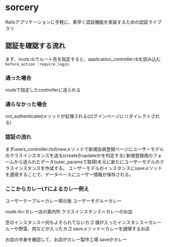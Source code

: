 # sorcery
Railsアプリケーションに手軽に、素早く認証機能を実装するための認証ライブラリ
## 認証を確認する流れ
まず、route.rbでルート先を指定すると、application_controller.rbを読み込む<br>
`before_action :require_login`
### 通った場合
routeで指定したcontrollerに送られる
### 通らなかった場合
not_authenticatedメソッドが処理される(ログインページにリダイレクトされる)
### 認証の流れ
まずusers_controller.rbのnewメソッドで新規会員登録ページにユーザーモデルのクラスインスタンスを送る(createかupdateかを判定する)
新規登録用のフォームから送られたデータ(user_paramsで取得)を元に新たにユーザーモデルのクラスインスタンスを作成する。
ユーザーモデルのインスタンスにsaveメソッドを適用することで、データベースにユーザー情報が保存される。
### ここからカレーLTによるカレー例え
ユーザーテーブル＝カレー掲示板
ユーザーモデル＝カレー

route.rb=カレー店の案内所
クラスインスタンス＝カレーのお皿

空のインスタンス＝何もよそられてないカゴ
値が入ったインスタンス＝カレールーや野菜、肉などが入ったカゴ
saveメソッド＝カレーを調理するお店




お皿の中身を確認して、お店がカレー製作工場 saveかカレー